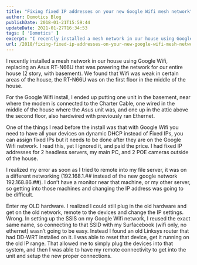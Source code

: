 ```yaml
---
title: "Fixing fixed IP addresses on your new Google Wifi mesh network"
author: Domotics Blog
publishDate: 2018-01-21T15:59:44
updateDate: 2021-01-27T16:34:53
tags: [ 'Domotics' ]
excerpt: "I recently installed a mesh network in our house using Google Wifi, replacing an Asus RT-N66U that was powering the network for our entire house (2 story, with basement). We found that Wifi was weak in certain areas of the house, the RT-N66U was on the first floor in the middle of the house. "
url: /2018/fixing-fixed-ip-addresses-on-your-new-google-wifi-mesh-network  # Use the generated URL with year
---
```

<p>I recently installed a mesh network in our house using Google Wifi, replacing an Asus RT-N66U that was powering the network for our entire house (2 story, with basement). We found that Wifi was weak in certain areas of the house, the RT-N66U was on the first floor in the middle of the house.</p><p>For the Google Wifi install, I ended up putting one unit in the basement, near where the modem is connected to the Charter Cable, one wired in the middle of the house where the Asus unit was, and one up in the attic above the second floor, also hardwired with previously ran Ethernet.</p><p>One of the things I read before the install was that with Google Wifi you need to have all your devices on dynamic DHCP instead of Fixed IPs, you can assign fixed IPs but it needs to be done after they are on the Google Wifi network. I read this, yet I ignored it, and paid the price. I had fixed IP addresses for 2 headless servers, my main PC, and 2 POE cameras outside of the house.</p><p>I realized my error as soon as I tried to remote into my file server, it was on a different networking (192.168.1.## instead of the new google network 192.168.86.##). I don’t have a monitor near that machine, or my other server, so getting into those machines and changing the IP address was going to be difficult.</p><p>Enter my OLD hardware. I realized I could still plug in the old hardware and get on the old network, remote to the devices and change the IP settings. Wrong. In setting up the SSIS on my Google Wifi network, I reused the exact same name, so connecting to that SSID with my Surfacebook (wifi only, no ethernet) wasn’t going to be easy. Instead I found an old Linksys router that had DD-WRT installed on it. I was able to reset that device, get it running on the old IP range. That allowed me to simply plug the devices into that system, and then I was able to have my remote connectivity to get into the unit and setup the new proper connections.</p> 
